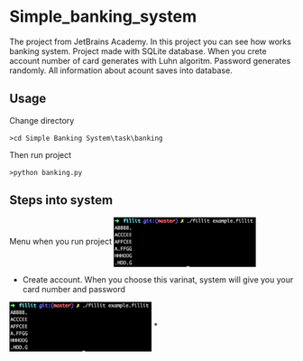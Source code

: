 # Simple_banking_system
The project from JetBrains Academy. In this project you can see how works banking system. Project made with SQLite database. When you crete account number of card generates with Luhn algoritm. Password generates randomly. All information about acount saves into database.
## Usage
Change directory
```
>cd Simple Banking System\task\banking
```
Then run project
```
>python banking.py
```
## Steps into system
Menu when you run project
<img align="center" src="https://github.com/Bazarovinc/fillit/blob/master/imagies/result.jpg" width="50%" heihg="50%"/>
* Create account. When you choose this varinat, system will give you your card number and password
<img align="center" src="https://github.com/Bazarovinc/fillit/blob/master/imagies/result.jpg" width="50%" heihg="50%"/>
* 
